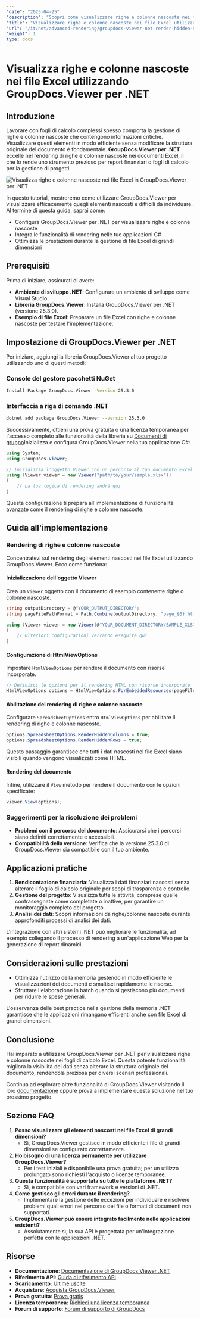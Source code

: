 ```yaml
---
"date": "2025-04-25"
"description": "Scopri come visualizzare righe e colonne nascoste nei file Excel con GroupDocs.Viewer per .NET. Migliora la visibilità dei dati in modo efficiente senza alterare la struttura del documento."
"title": "Visualizzare righe e colonne nascoste nei file Excel utilizzando GroupDocs.Viewer per .NET - Guida avanzata"
"url": "/it/net/advanced-rendering/groupdocs-viewer-net-render-hidden-excel-rows-columns/"
"weight": 1
type: docs
---
```

# Visualizza righe e colonne nascoste nei file Excel utilizzando GroupDocs.Viewer per .NET

## Introduzione

Lavorare con fogli di calcolo complessi spesso comporta la gestione di righe e colonne nascoste che contengono informazioni critiche. Visualizzare questi elementi in modo efficiente senza modificare la struttura originale del documento è fondamentale. **GroupDocs.Viewer per .NET** eccelle nel rendering di righe e colonne nascoste nei documenti Excel, il che lo rende uno strumento prezioso per report finanziari o fogli di calcolo per la gestione di progetti.

![Visualizza righe e colonne nascoste nei file Excel in GroupDocs.Viewer per .NET](/viewer/advanced-rendering/render-hidden-rows-columns-excel-files-img.png)

In questo tutorial, mostreremo come utilizzare GroupDocs.Viewer per visualizzare efficacemente quegli elementi nascosti e difficili da individuare. Al termine di questa guida, saprai come:
- Configura GroupDocs.Viewer per .NET per visualizzare righe e colonne nascoste
- Integra le funzionalità di rendering nelle tue applicazioni C#
- Ottimizza le prestazioni durante la gestione di file Excel di grandi dimensioni

## Prerequisiti

Prima di iniziare, assicurati di avere:
- **Ambiente di sviluppo .NET**: Configurare un ambiente di sviluppo come Visual Studio.
- **Libreria GroupDocs.Viewer**: Installa GroupDocs.Viewer per .NET (versione 25.3.0).
- **Esempio di file Excel**: Preparare un file Excel con righe e colonne nascoste per testare l'implementazione.

## Impostazione di GroupDocs.Viewer per .NET

Per iniziare, aggiungi la libreria GroupDocs.Viewer al tuo progetto utilizzando uno di questi metodi:

### Console del gestore pacchetti NuGet

```bash
Install-Package GroupDocs.Viewer -Version 25.3.0
```

### Interfaccia a riga di comando .NET

```bash
dotnet add package GroupDocs.Viewer --version 25.3.0
```

Successivamente, ottieni una prova gratuita o una licenza temporanea per l'accesso completo alle funzionalità della libreria su [Documenti di gruppo](https://purchase.groupdocs.com/temporary-license/)Inizializza e configura GroupDocs.Viewer nella tua applicazione C#:

```csharp
using System;
using GroupDocs.Viewer;

// Inizializza l'oggetto Viewer con un percorso al tuo documento Excel
using (Viewer viewer = new Viewer("path/to/your/sample.xlsx"))
{
    // La tua logica di rendering andrà qui
}
```

Questa configurazione ti prepara all'implementazione di funzionalità avanzate come il rendering di righe e colonne nascoste.

## Guida all'implementazione

### Rendering di righe e colonne nascoste

Concentratevi sul rendering degli elementi nascosti nei file Excel utilizzando GroupDocs.Viewer. Ecco come funziona:

#### Inizializzazione dell'oggetto Viewer

Crea un `Viewer` oggetto con il documento di esempio contenente righe o colonne nascoste.

```csharp
string outputDirectory = @"YOUR_OUTPUT_DIRECTORY";
string pageFilePathFormat = Path.Combine(outputDirectory, "page_{0}.html");

using (Viewer viewer = new Viewer(@"YOUR_DOCUMENT_DIRECTORY/SAMPLE_XLSX_WITH_HIDDEN_ROW_AND_COLUMN"))
{
    // Ulteriori configurazioni verranno eseguite qui
}
```

#### Configurazione di HtmlViewOptions

Impostare `HtmlViewOptions` per rendere il documento con risorse incorporate.

```csharp
// Definisci le opzioni per il rendering HTML con risorse incorporate
HtmlViewOptions options = HtmlViewOptions.ForEmbeddedResources(pageFilePathFormat);
```

#### Abilitazione del rendering di righe e colonne nascoste

Configurare `SpreadsheetOptions` entro `HtmlViewOptions` per abilitare il rendering di righe e colonne nascoste.

```csharp
options.SpreadsheetOptions.RenderHiddenColumns = true;
options.SpreadsheetOptions.RenderHiddenRows = true;
```

Questo passaggio garantisce che tutti i dati nascosti nel file Excel siano visibili quando vengono visualizzati come HTML.

#### Rendering del documento

Infine, utilizzare il `View` metodo per rendere il documento con le opzioni specificate:

```csharp
viewer.View(options);
```

### Suggerimenti per la risoluzione dei problemi

- **Problemi con il percorso del documento**: Assicurarsi che i percorsi siano definiti correttamente e accessibili.
- **Compatibilità della versione**: Verifica che la versione 25.3.0 di GroupDocs.Viewer sia compatibile con il tuo ambiente.

## Applicazioni pratiche

1. **Rendicontazione finanziaria**: Visualizza i dati finanziari nascosti senza alterare il foglio di calcolo originale per scopi di trasparenza e controllo.
2. **Gestione del progetto**: Visualizza tutte le attività, comprese quelle contrassegnate come completate o inattive, per garantire un monitoraggio completo del progetto.
3. **Analisi dei dati**: Scopri informazioni da righe/colonne nascoste durante approfonditi processi di analisi dei dati.

L'integrazione con altri sistemi .NET può migliorare le funzionalità, ad esempio collegando il processo di rendering a un'applicazione Web per la generazione di report dinamici.

## Considerazioni sulle prestazioni

- Ottimizza l'utilizzo della memoria gestendo in modo efficiente le visualizzazioni dei documenti e smaltisci rapidamente le risorse.
- Sfruttare l'elaborazione in batch quando si gestiscono più documenti per ridurre le spese generali.

L'osservanza delle best practice nella gestione della memoria .NET garantisce che le applicazioni rimangano efficienti anche con file Excel di grandi dimensioni.

## Conclusione

Hai imparato a utilizzare GroupDocs.Viewer per .NET per visualizzare righe e colonne nascoste nei fogli di calcolo Excel. Questa potente funzionalità migliora la visibilità dei dati senza alterare la struttura originale del documento, rendendola preziosa per diversi scenari professionali.

Continua ad esplorare altre funzionalità di GroupDocs.Viewer visitando il loro [documentazione](https://docs.groupdocs.com/viewer/net/) oppure prova a implementare questa soluzione nel tuo prossimo progetto.

## Sezione FAQ

1. **Posso visualizzare gli elementi nascosti nei file Excel di grandi dimensioni?**
   - Sì, GroupDocs.Viewer gestisce in modo efficiente i file di grandi dimensioni se configurato correttamente.
2. **Ho bisogno di una licenza permanente per utilizzare GroupDocs.Viewer?**
   - Per i test iniziali è disponibile una prova gratuita; per un utilizzo prolungato sono richiesti l'acquisto o licenze temporanee.
3. **Questa funzionalità è supportata su tutte le piattaforme .NET?**
   - Sì, è compatibile con vari framework e versioni di .NET.
4. **Come gestisco gli errori durante il rendering?**
   - Implementare la gestione delle eccezioni per individuare e risolvere problemi quali errori nel percorso dei file o formati di documenti non supportati.
5. **GroupDocs.Viewer può essere integrato facilmente nelle applicazioni esistenti?**
   - Assolutamente sì, la sua API è progettata per un'integrazione perfetta con le applicazioni .NET.

## Risorse

- **Documentazione**: [Documentazione di GroupDocs Viewer .NET](https://docs.groupdocs.com/viewer/net/)
- **Riferimento API**: [Guida di riferimento API](https://reference.groupdocs.com/viewer/net/)
- **Scaricamento**: [Ultime uscite](https://releases.groupdocs.com/viewer/net/)
- **Acquistare**: [Acquista GroupDocs.Viewer](https://purchase.groupdocs.com/buy)
- **Prova gratuita**: [Prova gratis](https://releases.groupdocs.com/viewer/net/)
- **Licenza temporanea**: [Richiedi una licenza temporanea](https://purchase.groupdocs.com/temporary-license/)
- **Forum di supporto**: [Forum di supporto di GroupDocs](https://forum.groupdocs.com/c/viewer/9)
